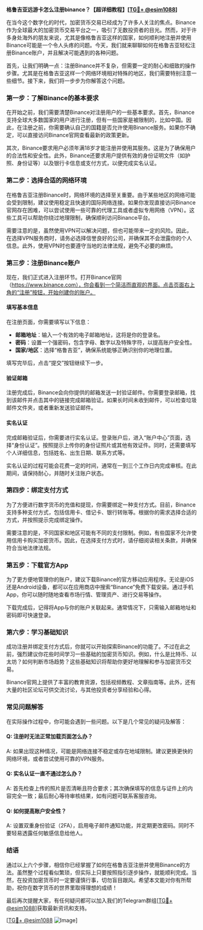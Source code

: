 **格鲁吉亚远游卡怎么注册binance？【超详细教程】[[TG💪+ @esim1088](https://t.me/s/esim1088)]**

在当今这个数字化的时代，加密货币交易已经成为了许多人关注的焦点。Binance作为全球最大的加密货币交易平台之一，吸引了无数投资者的目光。然而，对于许多身处海外的朋友来说，尤其是像格鲁吉亚这样的国家，如何顺利地注册并使用Binance可能是一个令人头疼的问题。今天，我们就来聊聊如何在格鲁吉亚轻松注册Binance账户，并且解决可能遇到的各种问题。

首先，让我们明确一点：注册Binance并不复杂，但需要一定的耐心和细致的操作步骤。尤其是在格鲁吉亚这样一个网络环境相对特殊的地区，我们需要特别注意一些细节。接下来，我们将一步步为你解答这个问题。

### **第一步：了解Binance的基本要求**

在开始之前，我们需要清楚Binance对注册用户的一些基本要求。首先，Binance支持全球大多数国家的用户进行注册，但有一些国家是被限制的，比如中国。因此，在注册之前，你需要确认自己的国籍是否允许使用Binance服务。如果你不确定，可以直接访问Binance官网查看最新的政策更新。

其次，Binance要求用户必须年满18岁才能注册并使用其服务。这是为了确保用户的合法性和安全性。此外，Binance还要求用户提供有效的身份证明文件（如护照、身份证等）以及银行卡信息或支付方式，以便完成实名认证。

### **第二步：选择合适的网络环境**

在格鲁吉亚注册Binance时，网络环境的选择至关重要。由于某些地区的网络可能会受到限制，建议使用稳定且快速的国际网络连接。如果你发现直接访问Binance官网存在困难，可以尝试使用一些可靠的代理工具或者虚拟专用网络（VPN）。这些工具可以帮助你绕过地理限制，确保顺利访问Binance平台。

需要注意的是，虽然使用VPN可以解决问题，但也可能带来一定的风险。因此，在选择VPN服务商时，请务必选择信誉良好的公司，并确保其不会泄露你的个人信息。此外，使用VPN时也要遵守当地的法律法规，避免不必要的麻烦。

### **第三步：注册Binance账户**

现在，我们正式进入注册环节。打开Binance官网（https://www.binance.com），你会看到一个简洁而直观的界面。点击页面右上角的“注册”按钮，开始创建你的账户。

#### **填写基本信息**
在注册页面，你需要填写以下信息：
- **邮箱地址**：输入一个有效的电子邮箱地址，这将是你的登录名。
- **密码**：设置一个强密码，包含字母、数字以及特殊字符，以提高账户安全性。
- **国家/地区**：选择“格鲁吉亚”，确保系统能够正确识别你的地理位置。

填写完毕后，点击“提交”按钮继续下一步。

#### **验证邮箱**
注册完成后，Binance会向你提供的邮箱发送一封验证邮件。你需要登录邮箱，找到该邮件并点击其中的链接完成邮箱验证。如果长时间未收到邮件，可以检查垃圾邮件文件夹，或者重新发送验证邮件。

#### **实名认证**
完成邮箱验证后，你需要进行实名认证。登录账户后，进入“账户中心”页面，选择“身份认证”。按照提示上传你的身份证照片或其他有效证件。同时，还需要填写个人详细信息，包括姓名、出生日期、联系方式等。

实名认证的过程可能会花费一定的时间，通常在一到三个工作日内完成审核。在此期间，请保持耐心，并随时关注账户状态。

### **第四步：绑定支付方式**

为了方便进行数字货币的充值和提现，你需要绑定一种支付方式。目前，Binance支持多种支付方式，包括信用卡、借记卡、银行转账等。根据你的需求选择合适的方式，并按照提示完成绑定操作。

需要注意的是，不同国家和地区可能有不同的支付限制。例如，有些国家不允许使用信用卡购买加密货币。因此，在选择支付方式时，请仔细阅读相关条款，并确保符合当地法律法规。

### **第五步：下载官方App**

为了更方便地管理你的账户，建议下载Binance的官方移动应用程序。无论是iOS还是Android设备，都可以在应用商店中搜索“Binance”免费下载安装。通过手机App，你可以随时随地查看市场行情、管理资产、进行交易等操作。

下载完成后，记得将App与你的账户关联起来。通常情况下，只需输入邮箱地址和密码即可快速登录。

### **第六步：学习基础知识**

成功注册并绑定支付方式后，你就可以开始探索Binance的功能了。不过在此之前，强烈建议你花些时间学习一些基础的加密货币知识。例如，什么是比特币、以太坊？如何判断市场趋势？这些基础知识将帮助你更好地理解和参与加密货币交易。

Binance官网上提供了丰富的教育资源，包括视频教程、文章指南等。此外，还有大量的社区论坛可供交流讨论，与其他投资者分享经验和心得。

### **常见问题解答**

在实际操作过程中，你可能会遇到一些问题。以下是几个常见的疑问及解答：

#### **Q: 注册时无法正常加载页面怎么办？**
A: 如果出现这种情况，可能是网络连接不稳定或存在地域限制。建议更换更快的网络环境，或者尝试使用可靠的VPN服务。

#### **Q: 实名认证一直不通过怎么办？**
A: 首先检查上传的照片是否清晰且符合要求；其次确保填写的信息与证件上的内容完全一致；最后耐心等待审核结果，如有问题可联系客服咨询。

#### **Q: 如何提高账户安全性？**
A: 设置双重身份验证（2FA），启用电子邮件通知功能，并定期更改密码。同时不要轻易透露任何敏感信息给他人。

### **结语**

通过以上六个步骤，相信你已经掌握了如何在格鲁吉亚注册并使用Binance的方法。虽然整个过程看似繁琐，但实际上只要按照指引逐步操作，就能顺利完成。当然，在投资加密货币时一定要谨慎行事，切勿盲目跟风。希望本文能对你有所帮助，祝你在数字货币的世界里取得理想的成绩！

最后再次提醒大家，有任何疑问都可以加入我们的Telegram群组[[TG💪+ @esim1088](https://t.me/s/esim1088)]获取最新资讯和支持。

[[TG💪+ @esim1088](https://t.me/s/esim1088) ![Image](https://i.postimg.cc/4NQfJmqS/Snipaste-2025-05-13-00-14-12.png)]